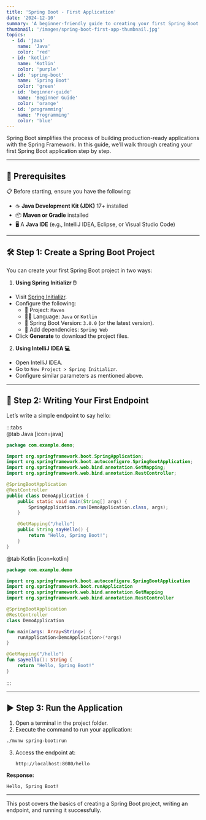 ```yaml
---
title: 'Spring Boot - First Application'
date: '2024-12-10'
summary: 'A beginner-friendly guide to creating your first Spring Boot application from scratch. Learn the basics and start your journey with Spring Boot.'
thumbnail: '/images/spring-boot-first-app-thumbnail.jpg'
topics:
  - id: 'java'
    name: 'Java'
    color: 'red'
  - id: 'kotlin'
    name: 'Kotlin'
    color: 'purple'
  - id: 'spring-boot'
    name: 'Spring Boot'
    color: 'green'
  - id: 'beginner-guide'
    name: 'Beginner Guide'
    color: 'orange'
  - id: 'programming'
    name: 'Programming'
    color: 'blue'
---
```


Spring Boot simplifies the process of building production-ready applications with the Spring Framework. In this guide, we’ll walk through creating your first Spring Boot application step by step.

---

## 🌟 Prerequisites

📋 Before starting, ensure you have the following:

- ☕ **Java Development Kit (JDK)** 17+ installed
- 📦 **Maven or Gradle** installed
- 🖥️ A **Java IDE** (e.g., IntelliJ IDEA, Eclipse, or Visual Studio Code)

---

## 🛠️ Step 1: Create a Spring Boot Project

You can create your first Spring Boot project in two ways:

1. **Using Spring Initializr 🖱️**

- Visit [Spring Initializr](https://start.spring.io/).
- Configure the following:
  - 📂 Project: `Maven`
  - 👨‍💻 Language: `Java` or `Kotlin`
  - 🔄 Spring Boot Version: `3.0.0` (or the latest version).
  - 📜 Add dependencies: `Spring Web`
- Click **Generate** to download the project files.

2. **Using IntelliJ IDEA 💻**

- Open IntelliJ IDEA.
- Go to `New Project > Spring Initializr`.
- Configure similar parameters as mentioned above.

---

## 📖 Step 2: Writing Your First Endpoint

Let’s write a simple endpoint to say hello:

:::tabs  
@tab Java [icon=java]

```java
package com.example.demo;

import org.springframework.boot.SpringApplication;
import org.springframework.boot.autoconfigure.SpringBootApplication;
import org.springframework.web.bind.annotation.GetMapping;
import org.springframework.web.bind.annotation.RestController;

@SpringBootApplication
@RestController
public class DemoApplication {
    public static void main(String[] args) {
        SpringApplication.run(DemoApplication.class, args);
    }

    @GetMapping("/hello")
    public String sayHello() {
        return "Hello, Spring Boot!";
    }
}
```

@tab Kotlin [icon=kotlin]

```kotlin
package com.example.demo

import org.springframework.boot.autoconfigure.SpringBootApplication
import org.springframework.boot.runApplication
import org.springframework.web.bind.annotation.GetMapping
import org.springframework.web.bind.annotation.RestController

@SpringBootApplication
@RestController
class DemoApplication

fun main(args: Array<String>) {
    runApplication<DemoApplication>(*args)
}

@GetMapping("/hello")
fun sayHello(): String {
    return "Hello, Spring Boot!"
}
```

:::

---

## ▶️ Step 3: Run the Application

1. Open a terminal in the project folder.
2. Execute the command to run your application:

```bash
./mvnw spring-boot:run
```

3. Access the endpoint at:
   ```
   http://localhost:8080/hello
   ```

**Response:**

```
Hello, Spring Boot!
```

---

This post covers the basics of creating a Spring Boot project, writing an endpoint, and running it successfully.
